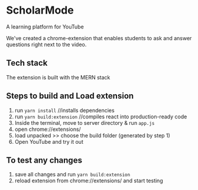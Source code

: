 # ScholarMode
A learning platform for YouTube

We've created a chrome-extension that enables students to ask and answer questions right next to the video.

## Tech stack
The extension is built with the MERN stack

## Steps to build and Load extension

1. run `yarn install` //installs dependencies
2. run `yarn build:extension` //compiles react into production-ready code
3. Inside the terminal, move to server directory & run `app.js`
4. open chrome://extensions/
5. load unpacked >> choose the build folder (generated by step 1)
6. Open YouTube and try it out

## To test any changes

1. save all changes and run `yarn build:extension`
2. reload extension from chrome://extensions/ and start testing
